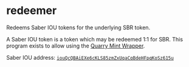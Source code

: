 # redeemer

Redeems Saber IOU tokens for the underlying SBR token.

A Saber IOU token is a token which may be redeemed 1:1 for SBR. This program exists to allow using the [Quarry Mint Wrapper](https://quarry.so).

Saber IOU address: [`iouQcQBAiEXe6cKLS85zmZxUqaCqBdeHFpqKoSz615u`](https://explorer.solana.com/address/iouQcQBAiEXe6cKLS85zmZxUqaCqBdeHFpqKoSz615u)
